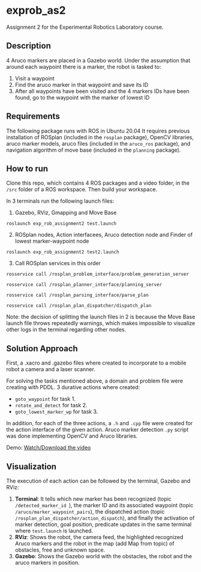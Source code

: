 # exprob_as2
Assignment 2 for the Experimental Robotics Laboratory course.

## Description
4 Aruco markers are placed in a Gazebo world. Under the assumption that around each waypoint there is a marker, the robot is tasked to:

1. Visit a waypoint
2. Find the aruco marker in that waypoint and save its ID
3. After all waypoints have been visited and the 4 markers IDs have been found, go to the waypoint with the marker of lowest ID

## Requirements
The following package runs with ROS in Ubuntu 20.04
It requires previous installation of ROSplan (included in the ```rosplan``` package), OpenCV libraries, aruco marker models, aruco files (included in the ```aruco_ros``` package), and navigation algorithm of move base (included in the ```planning``` package). 

## How to run
Clone this repo, which contains 4 ROS packages and a video folder, in the ```/src``` folder of a ROS workspace. Then build your workspace.

In 3 terminals run the following launch files:

1. Gazebo, RViz, Gmapping and Move Base
   
``` roslaunch exp_rob_assignment2 test.launch ```

2. ROSplan nodes, Action interfacees, Aruco detection node and Finder of lowest marker-waypoint node
 
``` roslaunch exp_rob_assignment2 test2.launch  ```

3. Call ROSplan services in this order

```rosservice call /rosplan_problem_interface/problem_generation_server ```

```rosservice call /rosplan_planner_interface/planning_server```

```rosservice call /rosplan_parsing_interface/parse_plan```

```rosservice call /rosplan_plan_dispatcher/dispatch_plan ```

Note: the decision of splitting the launch files in 2 is because the Move Base launch file throws repeatedly warnings, which makes impossible to visualize other logs in the terminal regarding other nodes.

## Solution Approach
First, a .xacro and .gazebo files where created to incorporate to a mobile robot a camera and a laser scanner.

For solving the tasks mentioned above, a domain and problem file were creating with PDDL. 3 durative actions where created:
* ```goto_waypoint``` for task 1.
* ```rotate_and_detect``` for task 2.
* ```goto_lowest_marker_wp``` for task 3.

In addition, for each of the three actions, a ```.h``` and ```.cpp``` file were created for the action interface of the given action. Aruco marker detection ```.py``` script was done implementing OpenCV and Aruco libraries.

Demo:
[Watch/Download the video](video/exprob_as2_funcionality_proof_compressed2.mp4)

## Visualization
The execution of each action can be followed by the terminal, Gazebo and RViz:

1. **Terminal**: It tells which new marker has been recognized (topic ```/detected_marker_id ```), the marker ID and its associated waypoint (topic ```/aruco/marker_waypoint_pairs```), the dispatched action (topic ```/rosplan_plan_dispatcher/action_dispatch```), and finally the activation of marker detection, goal position, predicate updates in the same terminal where ```test.launch``` is launched.
2. **RViz**: Shows the robot, the camera feed, the highlighted recognized Aruco markers and the robot in the map (add Map from topic) of obstacles, free and unknown space.
3. **Gazebo**: Shows the Gazebo world with the obstacles, the robot and the aruco markers in position.




